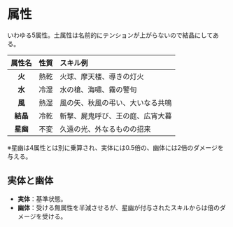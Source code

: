 # 属性

いわゆる5属性。土属性は名前的にテンションが上がらないので結晶にしてある。

|属性名|性質|スキル例|
|:-:|:-:|:--|
|**火**|熱乾|火球、摩天楼、導きの灯火|
|**水**|冷湿|水の槍、海嘯、霧の警句|
|**風**|熱湿|風の矢、秋風の弔い、大いなる共鳴|
|**結晶**|冷乾|斬撃、屍鬼呼び、王の庭、広宵大暮|
|**星幽**|不変|久遠の光、外なるものの招来|

※星幽は4属性とは別に乗算され、実体には0.5倍の、幽体には2倍のダメージを与える。

## 実体と幽体

- **実体**：基準状態。
- **幽体**：受ける無属性を半減させるが、星幽が付与されたスキルからは倍のダメージを受ける。
